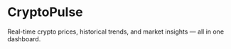 # CryptoPulse
Real-time crypto prices, historical trends, and market insights — all in one dashboard.
